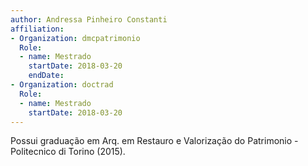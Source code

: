 ```yaml
---
author: Andressa Pinheiro Constanti
affiliation:
- Organization: dmcpatrimonio
  Role:
  - name: Mestrado
    startDate: 2018-03-20
    endDate: 
- Organization: doctrad
  Role:
  - name: Mestrado
    startDate: 2018-03-20
---
```


Possui graduação em Arq. em Restauro e Valorização do Patrimonio -
Politecnico di Torino (2015).

